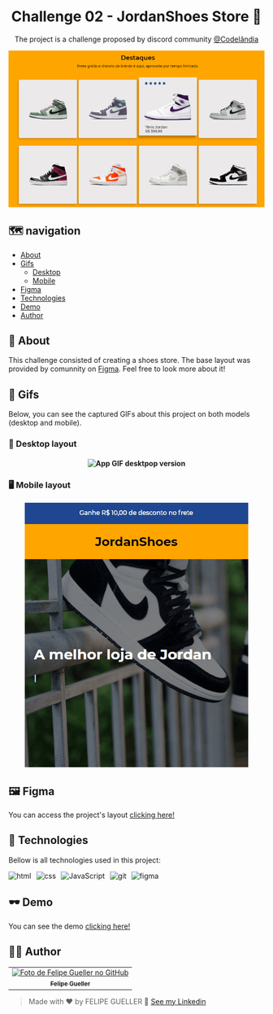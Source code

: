 <h1 align="center">Challenge 02 - JordanShoes Store 👟</h1>

<p align="center">
The project is a challenge proposed by discord community <a href="https://discord.gg/wNCWTVuxyz" target="_blank">@Codelândia</a>
</p>

<p align="center">
  <img src="../assets/img/jordan-shoes.PNG" alt="JordanShoes" />
</p>

## 🗺️ navigation 

  - [About](#about)
  - [Gifs](#gifs)
    - [Desktop](#desktop)
    - [Mobile](#mobile)
  - [Figma](#figma)
  - [Technologies](#tech)
  - [Demo](#demo)
  - [Author](#author)

<h2 id="about">📃 About</h2>

This challenge consisted of creating a shoes store. The base layout was provided by comunnity on [Figma](https://www.figma.com/). Feel free to look more about it!

<h2 id="gifs">👾 Gifs</h2>

Below, you can see the captured GIFs about this project on both models (desktop and mobile).

<h3 id="desktop">📱 Desktop layout</h3>

<h4 align="center">
  <img src="./assets/img/jordanshoes-desktop.gif" alt="App GIF desktpop version" />
</h4>

<h3 id="mobile">🖥️ Mobile layout</h3>

<h4 align="center">
  <img src="./assets/img/jordanshoes-mobile.gif" alt="App GIF mobile version" />
</h4>

<h2 id="figma">🖼️ Figma</h2>

You can access the project's layout [clicking here!](https://www.figma.com/file/Yb9IBH56g7T1hdIyZ3BMNO/Desafios---Codel%C3%A2ndia?node-id=39819%3A689)

<h2 id="tech">🚀 Technologies</h2>

Bellow is all technologies used in this project:

<div style="display: flex; gap: 10px">
<img src="https://img.shields.io/badge/HTML5-E34F26?style=for-the-badge&logo=html5&logoColor=white" alt="html"/>
<img src="https://img.shields.io/badge/CSS3-1572B6?style=for-the-badge&logo=css3&logoColor=white" alt="css"/>
 <img src="https://img.shields.io/badge/JavaScript-F7DF1E?style=for-the-badge&logo=javascript&logoColor=black" alt="JavaScript"/>
<img src="https://img.shields.io/badge/Git-F05032?style=for-the-badge&logo=git&logoColor=white" alt="git"/>
<img src="https://img.shields.io/badge/Figma-F24E1E?style=for-the-badge&logo=figma&logoColor=white" alt="figma"/>

</div>

<h2 id="demo">🕶️ Demo</h2>

You can see the demo [clicking here!](https://felipegueller.github.io/desafios-codelandia/challenge_02/)

<h2 id="author">👨‍🔬 Author</h2>

<table>
  <tr>
    <td align="center">
      <a href="https://github.com/felipegueller">
         <img src="https://avatars.githubusercontent.com/u/35064154?v=4" width="100px;" alt="Foto de Felipe Gueller no GitHub"/><br>
        <sub>
          <b>Felipe Gueller</b>
        </sub>
      </a>
    </td>
  </tr>
</table>

> Made with ❤️ by FELIPE GUELLER 👋 [See my Linkedin](https://www.linkedin.com/in/felipegueller/)

